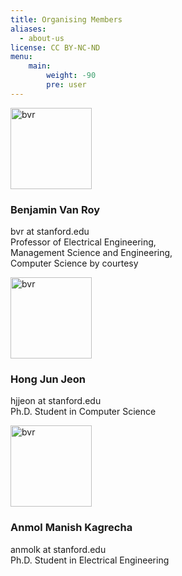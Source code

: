 ```yaml
---
title: Organising Members
aliases:
  - about-us
license: CC BY-NC-ND
menu:
    main: 
        weight: -90
        pre: user
---
```

<div class="myDiv">
  <img src="/media/bvr.jpeg" alt="bvr" width="130" class="floatleft">
  <h3> Benjamin Van Roy </h3> 
  <p style="font-size: 1em">
  bvr at stanford.edu<br>
  Professor of Electrical Engineering,<br>  
  Management Science and Engineering,<br>
  Computer Science by courtesy<br>
  </p>
</div>

<div class="myDiv">
  <img src="/media/bvr.jpeg" alt="bvr" width="130" class="floatleft">
  <h3> Hong Jun Jeon </h3> 
  <p>
  hjjeon at stanford.edu<br>
  Ph.D. Student in Computer Science
  </p>
</div>

<div class="myDiv">
  <img src="/media/bvr.jpeg" alt="bvr" width="130" class="floatleft">
  <h3> Anmol Manish Kagrecha </h3> 
  <p>
  anmolk at stanford.edu<br>
  Ph.D. Student in Electrical Engineering
  </p>
</div>